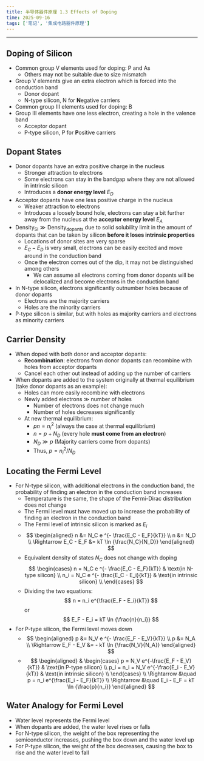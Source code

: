 ```yaml
---
title: 半导体器件原理 1.3 Effects of Doping
time: 2025-09-16
tags: ['笔记', '集成电路器件原理']
---
```


---

## Doping of Silicon

- Common group V elements used for doping: P and As
  - Others may not be suitable due to size mismatch
- Group V elements give an extra electron which is forced into the conduction band
  - Donor dopant
  - N-type silicon, N for **N**egative carriers
- Common group III elements used for doping: B
- Group III elements have one less electron, creating a hole in the valence band
  - Acceptor dopant
  - P-type silicon, P for **P**ositive carriers

## Dopant States

- Donor dopants have an extra positive charge in the nucleus
  - Stronger attraction to electrons
  - Some electrons can stay in the bandgap where they are not allowed in intrinsic silicon
  - Introduces a **donor energy level** $E_D$
- Acceptor dopants have one less positive charge in the nucleus
  - Weaker attraction to electrons
  - Introduces a loosely bound hole, electrons can stay a bit further away from the nucleus
    at the **acceptor energy level** $E_A$
- $\text{Density}_\text{Si} \gg \text{Density}_\text{dopants}$ due to solid solubility limit in the amount of dopants that can be taken by silicon **before it loses intrinsic properties**
  - Locations of donor sites are very sparse
  - $E_C - E_D$ is very small, electrons can be easily excited and move around in the conduction band
  - Once the electron comes out of the dip, it may not be distinguished among others
    - We can assume all electrons coming from donor dopants will be delocalized and become electrons in the conduction band
- In N-type silicon, electrons significantly outnumber holes because of donor dopants
  - Electrons are the majority carriers
  - Holes are the minority carriers
- P-type silicon is similar, but with holes as majority carriers and electrons as minority carriers

## Carrier Density

- When doped with both donor and acceptor dopants:
  - **Recombination**: electrons from donor dopants can recombine with holes from acceptor dopants
  - Cancel each other out instead of adding up the number of carriers
- When dopants are added to the system originally at thermal equilibrium (take donor dopants as an example):
  - Holes can more easily recombine with electrons
  - Newly added electrons $\gg$ number of holes
    - Number of electrons does not change much
    - Number of holes decreases significantly
  - At new thermal equilibrium:
    - $pn = n_i^2$ (always the case at thermal equilibrium)
    - $n = p + N_D$ (every hole **must come from an electron**)
    - $N_D \gg p$ (Majority carriers come from dopants)
    - Thus, $p = n_i^2 / N_D$

## Locating the Fermi Level

- For N-type silicon, with additional electrons in the conduction band, the probability of finding an electron in the conduction band increases
  - Temperature is the same, the shape of the Fermi-Dirac distribution does not change
  - The Fermi level must have moved up to increase the probability of finding an electron in the conduction band
  - The Fermi level of intrinsic silicon is marked as $E_i$
  - $$
    \begin{aligned}
      n &= N_C e ^{- \frac{E_C - E_F}{kT}} \\
      n &= N_D \\
      \Rightarrow E_C - E_F &= kT \ln {\frac{N_C}{N_D}}
    \end{aligned}
    $$
  - Equivalent density of states $N_C$ does not change with doping
    $$
      \begin{cases}
        n = N_C e ^{- \frac{E_C - E_F}{kT}} & \text{in N-type silicon} \\
        n_i = N_C e ^{- \frac{E_C - E_i}{kT}} & \text{in intrinsic silicon} \\
      \end{cases}
    $$
  - Dividing the two equations:
    $$
      n = n_i e^{\frac{E_F - E_i}{kT}}
    $$
    or
    $$
      E_F - E_i = kT \ln {\frac{n}{n_i}}
    $$
- For P-type silicon, the Fermi level moves down
  - $$
    \begin{aligned}
      p &= N_V e ^{- \frac{E_F - E_V}{kT}} \\
      p &= N_A \\
      \Rightarrow E_F - E_V &= - kT \ln {\frac{N_V}{N_A}}
    \end{aligned}
    $$
  - $$
    \begin{aligned}
      & \begin{cases}
        p = N_V e^{-\frac{E_F - E_V}{kT}} & \text{in P-type silicon} \\
        p_i = n_i = N_V e^{-\frac{E_i - E_V}{kT}} & \text{in intrinsic silicon} \\
      \end{cases} \\
      \Rightarrow &\quad p = n_i e^{\frac{E_i - E_F}{kT}} \\
      \Rightarrow &\quad E_i - E_F = kT \ln {\frac{p}{n_i}}
    \end{aligned}
    $$

## Water Analogy for Fermi Level

- Water level represents the Fermi level
- When dopants are added, the water level rises or falls
- For N-type silicon, the weight of the box representing the semiconductor increases, pushing the box down and the water level up
- For P-type silicon, the weight of the box decreases, causing the box to rise and the water level to fall
